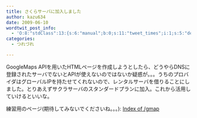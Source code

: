 ```yaml
---
title: さくらサーバに加入しました
author: kazu634
date: 2009-06-10
wordtwit_post_info:
  - 'O:8:"stdClass":13:{s:6:"manual";b:0;s:11:"tweet_times";i:1;s:5:"delay";i:0;s:7:"enabled";i:1;s:10:"separation";s:2:"60";s:7:"version";s:3:"3.7";s:14:"tweet_template";b:0;s:6:"status";i:2;s:6:"result";a:0:{}s:13:"tweet_counter";i:2;s:13:"tweet_log_ids";a:1:{i:0;i:4651;}s:9:"hash_tags";a:0:{}s:8:"accounts";a:1:{i:0;s:7:"kazu634";}}'
categories:
  - つれづれ

---
```

<div class="section">
<p>
    GoogleMaps APIを用いたHTMLページを作成しようとしたら、どうやらDNSに登録されたサーバでないとAPIが使えないのではないか疑惑が。。。うちのプロバイダはグローバルIPを持たせてくれないので、レンタルサーバを借りることにしました。とりあえずサクラサーバのスタンダードプランに加入。これから活用していけるといいな。
</p>
  
<p>
    練習用のページ(期待してみないでくださいね。。。): <a href="http://simoom634.sakura.ne.jp/gmap/" onclick="__gaTracker('send', 'event', 'outbound-article', 'http://simoom634.sakura.ne.jp/gmap/', 'Index of /gmap');" target="_blank">Index of /gmap</a>
</p>
</div>
